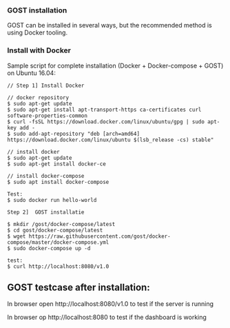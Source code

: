 
### GOST installation 

GOST can be installed in several ways, but the recommended method is using Docker tooling.

### Install with Docker

Sample script for complete installation (Docker + Docker-compose + GOST) on Ubuntu 16.04:

```
// Step 1] Install Docker

// docker repository
$ sudo apt-get update
$ sudo apt-get install apt-transport-https ca-certificates curl software-properties-common
$ curl -fsSL https://download.docker.com/linux/ubuntu/gpg | sudo apt-key add -
$ sudo add-apt-repository "deb [arch=amd64] https://download.docker.com/linux/ubuntu $(lsb_release -cs) stable"

// install docker
$ sudo apt-get update
$ sudo apt-get install docker-ce

// install docker-compose
$ sudo apt install docker-compose

Test:
$ sudo docker run hello-world

Step 2]  GOST installatie

$ mkdir /gost/docker-compose/latest
$ cd gost/docker-compose/latest
$ wget https://raw.githubusercontent.com/gost/docker-compose/master/docker-compose.yml 
$ sudo docker-compose up -d

test:
$ curl http://localhost:8080/v1.0
```

## GOST testcase after installation: 

In browser open http://localhost:8080/v1.0 to test if the server is running

In browser op http://localhost:8080 to test if the dashboard is working

